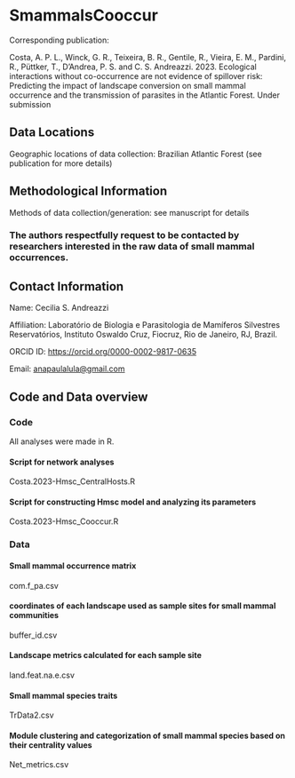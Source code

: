# SmammalsCooccur

Corresponding publication:

Costa, A. P. L., Winck, G. R., Teixeira, B. R., Gentile, R., Vieira, E. M., Pardini, R., Püttker, T., D’Andrea, P. S. and C. S. Andreazzi. 2023. Ecological interactions without co-occurrence are not evidence of spillover risk: Predicting the impact of landscape conversion on small mammal occurrence and the transmission of parasites in the Atlantic Forest. Under submission 

## Data Locations

 Geographic locations of data collection: Brazilian Atlantic Forest (see publication for more details)

## Methodological Information

Methods of data collection/generation: see manuscript for details

### The authors respectfully request to be contacted by researchers interested in the raw data of small mammal occurrences.

## Contact Information
Name: Cecilia S. Andreazzi

Affiliation: Laboratório de Biologia e Parasitologia de Mamíferos Silvestres Reservatórios, Instituto Oswaldo Cruz, Fiocruz, Rio de Janeiro, RJ, Brazil.

ORCID ID: https://orcid.org/0000-0002-9817-0635

Email: anapaulalula@gmail.com

## Code and Data overview

### Code

All analyses were made in R.

#### Script for network analyses

Costa.2023-Hmsc_CentralHosts.R

#### Script for constructing Hmsc model and analyzing its parameters

Costa.2023-Hmsc_Cooccur.R

### Data

#### Small mammal occurrence matrix

com.f_pa.csv

#### coordinates of each landscape used as sample sites for small mammal communities

buffer_id.csv

#### Landscape metrics calculated for each sample site

land.feat.na.e.csv

#### Small mammal species traits

TrData2.csv

#### Module clustering and categorization of small mammal species based on their centrality values

Net_metrics.csv




